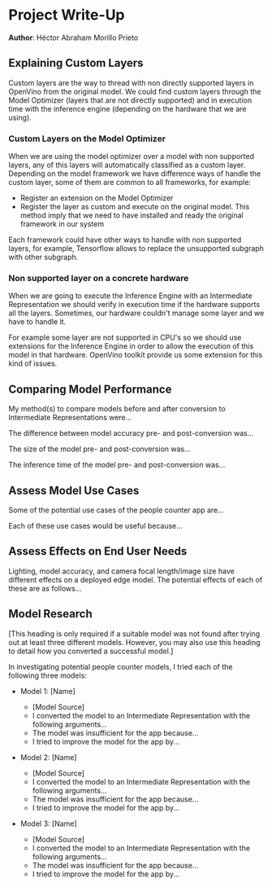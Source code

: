 # Project Write-Up
**Author**: Héctor Abraham Morillo Prieto

## Explaining Custom Layers

Custom layers are the way to thread with non directly supported layers in OpenVino from the original model. We could find custom layers through the Model Optimizer (layers that are not directly supported) and in execution time with the inference engine (depending on the hardware that we are using).

### Custom Layers on the Model Optimizer
When we are using the model optimizer over a model with non supported layers, any of this layers will automatically classified as a custom layer. 
Depending on the model framework we have difference ways of handle the custom layer, some of them are common to all frameworks, for example:
- Register an extension on the Model Optimizer
- Register the layer as custom and execute on the original model. This method imply that we need to have installed and ready the original framework in our system

Each framework could have other ways to handle with non supported layers, for example, Tensorflow allows to replace the unsupported subgraph with other subgraph.

### Non supported layer on a concrete hardware
When we are going to execute the Inference Engine with an Intermediate Representation we should verify in execution time if the hardware supports all the layers. Sometimes, our hardware couldn't manage some layer and we have to handle it. 

For example some layer are not supported in CPU's so we should use extensions for the Inference Engine in order to allow the execution of this model in that hardware. OpenVino toolkit provide us some extension for this kind of issues.

## Comparing Model Performance

My method(s) to compare models before and after conversion to Intermediate Representations
were...

The difference between model accuracy pre- and post-conversion was...

The size of the model pre- and post-conversion was...

The inference time of the model pre- and post-conversion was...

## Assess Model Use Cases

Some of the potential use cases of the people counter app are...

Each of these use cases would be useful because...

## Assess Effects on End User Needs

Lighting, model accuracy, and camera focal length/image size have different effects on a
deployed edge model. The potential effects of each of these are as follows...

## Model Research

[This heading is only required if a suitable model was not found after trying out at least three
different models. However, you may also use this heading to detail how you converted 
a successful model.]

In investigating potential people counter models, I tried each of the following three models:

- Model 1: [Name]
  - [Model Source]
  - I converted the model to an Intermediate Representation with the following arguments...
  - The model was insufficient for the app because...
  - I tried to improve the model for the app by...
  
- Model 2: [Name]
  - [Model Source]
  - I converted the model to an Intermediate Representation with the following arguments...
  - The model was insufficient for the app because...
  - I tried to improve the model for the app by...

- Model 3: [Name]
  - [Model Source]
  - I converted the model to an Intermediate Representation with the following arguments...
  - The model was insufficient for the app because...
  - I tried to improve the model for the app by...
